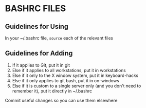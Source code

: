 BASHRC FILES
============

Guidelines for Using
--------------------

In your ~/.bashrc file, `source` each of the relevant files

Guidelines for Adding
----------

1. If it applies to Git, put it in git
2. Else if it applies to all workstations, put it in workstations
3. Else if it only to the X window system, put it in keyboard-hacks
4. Else if it only applies to git bash, put it in on-windows
5. Else if it is custom to a single server only (and you don't need to remember it), put it directly in ~/.bashrc

Commit useful changes so you can use them elsewhere
